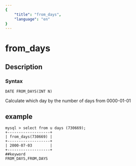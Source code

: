 ```yaml
---
{
    "title": "from_days",
    "language": "en"
}
---
```


<!-- 
Licensed to the Apache Software Foundation (ASF) under one
or more contributor license agreements.  See the NOTICE file
distributed with this work for additional information
regarding copyright ownership.  The ASF licenses this file
to you under the Apache License, Version 2.0 (the
"License"); you may not use this file except in compliance
with the License.  You may obtain a copy of the License at

  http://www.apache.org/licenses/LICENSE-2.0

Unless required by applicable law or agreed to in writing,
software distributed under the License is distributed on an
"AS IS" BASIS, WITHOUT WARRANTIES OR CONDITIONS OF ANY
KIND, either express or implied.  See the License for the
specific language governing permissions and limitations
under the License.
-->

# from_days

## Description

### Syntax

`DATE FROM_DAYS(INT N)`

Calculate which day by the number of days from 0000-01-01

## example

```
mysql > select from u days (730669);
+-------------------+
| from_days(730669) |
+-------------------+
| 2000-07-03        |
+-------------------+
##keyword
FROM_DAYS,FROM,DAYS
